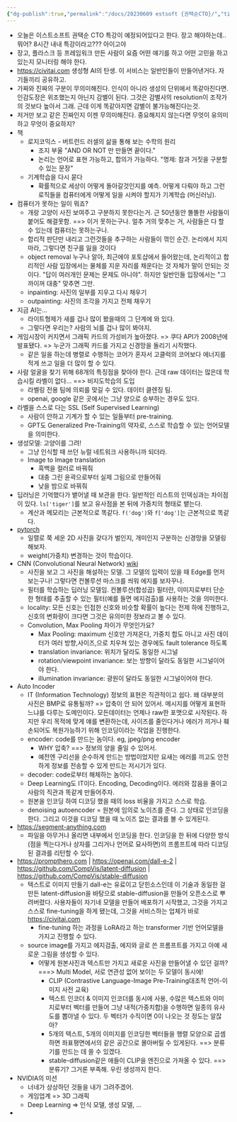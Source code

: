```yaml
---
{"dg-publish":true,"permalink":"/docs/20230609 estsoft {권택순CTO}/","title":"20230609 estsoft {권택순CTO}"}
---
```


- 오늘은 이스트소프트 권택순 CTO 특강이 예정되어있다고 한다. 장고 해야하는데.. 뭐어? 8시간 내내 특강이라고??? 아이고야
- 장고, 플라스크 등 프레임워크 만든 사람이 요즘 어떤 얘기를 하고 어떤 고민을 하고 있는지 모니터링 해야 한다.
- https://civitai.com 생성형 AI의 탄생. 이 서비스는 일반인들이 만들어낸거다. 자기들끼리 공유하고. 
- 가짜와 진짜의 구분이 무의미해진다. 인식이 아니라 생성의 단위에서 똑같아진다면. 인감도장은 위조했는지 아닌지 감별이 된다. 그것은 감별사의 resolution이 조작가의 것보다 높아서 그래. 근데 이게 똑같아지면 감별이 불가능해진다는것.
- 저거만 보고 같은 진짜인지 이젠 무의미해진다. 중요해지지 않는다면 무엇이 유의미하고 무엇이 중요하지? 
- 책
	- 로지코믹스 - 버트런드 러셀의 삶을 통해 보는 수학의 원리
		- 조지 부울 "AND OR NOT 만 만들면 끝이다."
		- 논리는 언어로 표현 가능하고, 합의가 가능하다. "명제: 참과 거짓을 구분할 수 있는 문장"
	- 기계학습을 다시 묻다
		- 확률적으로 세상이 어떻게 돌아갈것인지를 예측. 어떻게 다뤄야 하고 그런 로직들을 컴퓨터에게 어떻게 일을 시켜야 할지가 기계학습 (머신러닝).
- 컴퓨터가 못하는 일이 뭐죠?
	- 개랑 고양이 사진 보여주고 구분하지 못한다는거. 근 50년동안 똘똘한 사람들이 붙어도 해결못함. ==> 이거 못하는구나. 얼추 거의 맞추는 거, 사람들은 다 할 수 있는데 컴퓨터는 못하는구나.
	- 합리적 판단만 내리고 그런것들을 추구하는 사람들이 꺾인 순간. 논리에서 지지마라, 그렇다면 친구를 잃을 것이다
	- object removal 누구나 알아, 최근에야 포토샵에서 들어왔는데, 논리적이고 합리적인 사람 입장에서는 물체를 지운 자리를 채운다는 것 자체가 말이 안되는 것이다. "답이 여러개인 문제는 문제도 아니야". 하지만 일반인들 입장에서는 "그까이꺼 대충" 맞추면 그만.
	- inpainting: 사진의 일부를 지우고 다시 채우기
	- outpainting: 사진의 조각을 가지고 전체 채우기
- 지금 AI는...
	- 라이트형제가 새를 겁나 많이 봤을때의 그 단계에 와 있다.
	- 그렇다면 우리는? 사람의 뇌를 겁나 많이 봐야지.
- 게임시장이 커지면서 그래픽 카드의 가성비가 높아졌다. => 쿠다 API가 2008년에 발표됐다. => 누군가 그래픽 카드를 가지고 신경망을 돌리기 시작했다.
	- 같은 일을 하는데 병렬로 수행하는 코어가 혼자서 고클럭의 코어보다 에너지를 적게 쓰고 일을 더 많이 할 수 있다.
- 사람 얼굴을 찾기 위해 68개의 특징점을 찾아야 한다. 근데 raw 데이터는 많은데 학습시킬 라벨이 없다... ==> 비지도학습의 도입 
	- 라벨링 전용 팀에 의뢰를 맞길 수 있다. 데이터 클렌징 팀.
	- openai, google 같은 곳에서는 그냥 양으로 승부하는 경우도 있다. 
- 라벨을 스스로 다는 SSL (Self Supervised Learning)
	- 사람이 안하고 기계가 할 수 있는 일들부터 pre-training.
	- GPT도 Generalized Pre-Training의 약자로, 스스로 학습할 수 있는 언어모델을 의미한다.
- 생성모델: 고양이를 그려!
	- 그냥 인식할 때 쓰던 뉴럴 네트워크 사용하니까 되더라.
	- Image to Image translation
		- 흑백을 컬러로 바꿔줘
		- 대충 그린 윤곽으로부터 실제 그림으로 만들어줘
		- 낮을 밤으로 바꿔줘
- 딥러닝은 기억했다가 뱉어낼 때 보관을 한다. 일반적인 리스트의 인덱싱과는 차이점이 있다. `ls['tiger']`를 보고 유사점을 본 뒤에 가중치의 형태로 뱉는다. 
	- 계산과 메모리는 근본적으로 똑같다. `f('dog')`와 `f['dog']`는 근본적으로 똑같다.
- [pytorch](https://pytorch.org/tutorials/beginner/transfer_learning_tutorial.html)
	- 일렬로 쭉 세운 2D 사진을 갖다가 벌인지, 개미인지 구분하는 신경망을 모델링해보자.  
	- weight(가중치) 변경하는 것이 학습이다.
- CNN (Convolutional Neural Network) [wiki](https://ko.wikipedia.org/wiki/%ED%95%A9%EC%84%B1%EA%B3%B1_%EC%8B%A0%EA%B2%BD%EB%A7%9D)
	- 사진을 보고 그 사진을 해설하는 모델. 그 모델의 입력이 있을 때 Edge를 먼저 보는구나! 그렇다면 컨볼루션 마스크를 씌워 에지를 보자꾸나.
	- 필터를 학습하는 딥러닝 모델임. 컨볼루션(합성곱) 필터란, 이미지로부터 단순한 형태를 추출할 수 있는 필터(예를 들면 에지검출)를 사용하는 것을 의미한다.
	- locality: 모든 신호는 인접한 신호와 비슷할 확률이 높다는 전제 하에 진행하고, 신호의 변화량이 크다면 그것은 유의미한 정보라고 볼 수 있다.
	- Convolution, Max Pooling 차이가 무엇인가요?
		- Max Pooling: maximum 신호만 가져온다, 가중치 합도 아니고 사진 데이터가 여러 방향,사이즈,으로 치우쳐 있는 경우에도 fault tolerance 하도록 
		- translation invariance: 위치가 달라도 동일한 시그널
		- rotation/viewpoint invariance: 보는 방향이 달라도 동일한 시그널이어야 한다.
		- illumination invariance: 광원이 달라도 동일한 시그널이어야 한다.
- Auto Incoder
	- IT (Information Technology) 정보의 표현은 직관적이고 쉽다. 왜 대부분의 사진은 BMP로 유통될까? => 압축이 안 되어 있어서. 메시지를 어떻게 표현하느냐를 다루는 도메인이다. 모든데이터는 언제나 raw한 포맷으로 시작된다. 하지만 우리 목적에 맞게 얘를 변환하는데, 사이즈를 줄인다거나 에러가 끼거나 훼손되어도 복원가능하기 위해 인코딩이라는 작업을 진행한다. 
	- encoder: code를 만드는 놈이다. eg, jpeg/png encoder
		- WHY 압축? ==> 정보의 양을 줄일 수 있어서.
		- 예전엔 구리선을 순수하게 만드는 방법이었지만 요새는 에러를 끼고도 안전하게 정보를 전송할 수 있게 만드는 저시기가 있다.
	- decoder: code로부터 해체하는 놈이다. 
	- Deep Learning도 IT이다. Encoding, Decoding이다. 에러와 잡음을 줄이고 사람의 직관과 똑같게 만들어주자.
	- 원본을 인코딩 하여 디코딩 했을 때의 loss 비율을 가지고 스스로 학습.
	- denoising autoencoder = 원본에 임의로 노이즈를 준다. 그 상태로 인코딩을 한다. 그리고 이것을 디코딩 했을 때 노이즈 없는 결과를 볼 수 있게된다.
- https://segment-anything.com
	- 파일을 아무거나 올리면 내부에서 인코딩을 한다. 인코딩을 한 뒤에 다양한 방식 (점을 찍는다거나 상자를 그리거나 언어로 묘사하면)의 프롬프트에 따라 디코딩 된 결과를 리턴할 수 있다.
- https://prompthero.com | https://openai.com/dall-e-2 | https://github.com/CompVis/latent-diffusion | https://github.com/CompVis/stable-diffusion
	- 텍스트로 이미지 만들기 dall-e는 유료이고 닫힌소스인데 이 기술과 동일한 걸 만든 latent-diffusion을 바탕으로 stable-diffusion을 만들어 오픈소스로 뿌려버렸다. 사용자들이 자기네 모델을 만들어 배포하기 시작했고, 그것을 가지고 스스로 fine-tuning을 하게 됐는데, 그것을 서비스하는 업체가 바로 https://civitai.com
		- fine-tuning 하는 과정을 LoRA라고 하는 transformer 기반 언어모델을 가지고 진행할 수 있다.
	- source image를 가지고 에지검출, 에지와 글로 쓴 프롬프트를 가지고 아예 새로운 그림을 생성할 수 있다.
		- 어떻게 원본사진과 텍스트만 가지고 새로운 사진을 만들어낼 수 있던 걸까? ===> Multi Model, 서로 연관성 없어 보이는 두 모델이 동시에!
			- CLIP (Contrastive Language-Image Pre-Training대조적 언어-이미지 사전 교육) 
			- 텍스트 인코더 & 이미지 인코더를 동시에 사용, 수많은 텍스트와 이미지로부터 벡터를 만들어 그냥 내적(가중치합)을 수행하면 일종의 유사도를 뽑아낼 수 있다. 두 벡터가 수직이면 0이 나오는 것 정도는 알잖아? 
			- 5개의 텍스트, 5개의 이미지를 인코딩한 벡터들을 행렬 모양으로 곱셈하면 좌표평면에서의 같은 공간으로 몰아버릴 수 있게된다. ==> 분류기를 만드는 데 쓸 수 있겠다.
			- stable-diffusion같은 애들이 CLIP을 엔진으로 가져올 수 있다. ==> 분류기? 그거론 부족해. 우린 생성까지 한다.
- NVIDIA의 미션
	- 너네가 상상하던 것들을 내가 그려주겠어.
	- 게임업계 => 3D 그래픽
	- Deep Learning => 인식 모델, 생성 모델, ...
- 
